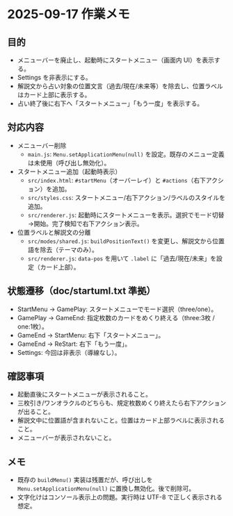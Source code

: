 2025-09-17 作業メモ
===================

目的
----
- メニューバーを廃止し、起動時にスタートメニュー（画面内 UI）を表示する。
- Settings を非表示にする。
- 解説文から占い対象の位置文言（過去/現在/未来等）を除去し、位置ラベルはカード上部に表示する。
- 占い終了後に右下へ「スタートメニュー」「もう一度」を表示する。

対応内容
--------
- メニューバー削除
  - `main.js`: `Menu.setApplicationMenu(null)` を設定。既存のメニュー定義は未使用（呼び出し無効化）。
- スタートメニュー追加（起動時表示）
  - `src/index.html`: `#startMenu`（オーバーレイ）と `#actions`（右下アクション）を追加。
  - `src/styles.css`: スタートメニュー/右下アクション/ラベルのスタイルを追加。
  - `src/renderer.js`: 起動時にスタートメニューを表示。選択でモード切替→開始。完了検知で右下アクション表示。
- 位置ラベルと解説文の分離
  - `src/modes/shared.js`: `buildPositionText()` を変更し、解説文から位置語を除去（テーマのみ）。
  - `src/renderer.js`: `data-pos` を用いて `.label` に「過去/現在/未来」を設定（カード上部）。

状態遷移（doc/startuml.txt 準拠）
---------------------------------
- StartMenu → GamePlay: スタートメニューでモード選択（three/one）。
- GamePlay → GameEnd: 指定枚数のカードをめくり終える（three:3枚 / one:1枚）。
- GameEnd → StartMenu: 右下「スタートメニュー」。
- GameEnd → ReStart: 右下「もう一度」。
- Settings: 今回は非表示（導線なし）。

確認事項
--------
- 起動直後にスタートメニューが表示されること。
- 三枚引き/ワンオラクルのどちらも、規定枚数めくり終えたら右下アクションが出ること。
- 解説文中に位置語が含まれないこと。位置はカード上部ラベルに表示されること。
- メニューバーが表示されないこと。

メモ
----
- 既存の `buildMenu()` 実装は残置だが、呼び出しを `Menu.setApplicationMenu(null)` に置換し無効化。後で削除可。
- 文字化けはコンソール表示上の問題。実行時は UTF-8 で正しく表示される想定。

